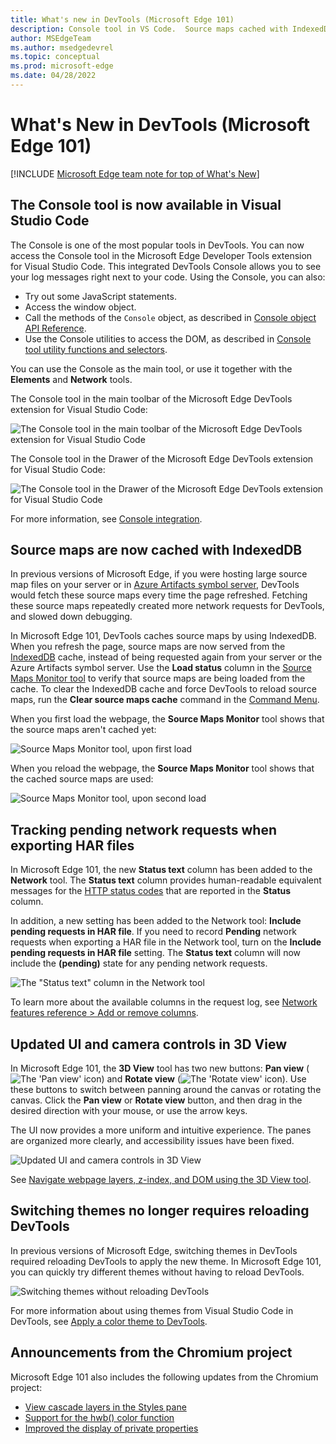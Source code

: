 ```yaml
---
title: What's new in DevTools (Microsoft Edge 101)
description: Console tool in VS Code.  Source maps cached with IndexedDB.  Track pending network requests when exporting HAR files.  Updated UI and camera controls in 3D View.  Switch themes without reloading DevTools.  And more.
author: MSEdgeTeam
ms.author: msedgedevrel
ms.topic: conceptual
ms.prod: microsoft-edge
ms.date: 04/28/2022
---
```

# What's New in DevTools (Microsoft Edge 101)

[!INCLUDE [Microsoft Edge team note for top of What's New](../../includes/edge-whats-new-note.md)]


<!-- ====================================================================== -->
## The Console tool is now available in Visual Studio Code

<!-- Title: Visual Studio Code extension now with Console tool -->
<!-- Subtitle: See log messages, run JavaScript, and use Console APIs right next to your code in Visual Studio Code. -->

The Console is one of the most popular tools in DevTools.  You can now access the Console tool in the Microsoft Edge Developer Tools extension for Visual Studio Code.  This integrated DevTools Console allows you to see your log messages right next to your code.  Using the Console, you can also:
*  Try out some JavaScript statements.
*  Access the window object.
*  Call the methods of the `Console` object, as described in [Console object API Reference](../../../console/api.md).
*  Use the Console utilities to access the DOM, as described in [Console tool utility functions and selectors](../../../console/utilities.md).

You can use the Console as the main tool, or use it together with the **Elements** and **Network** tools.

The Console tool in the main toolbar of the Microsoft Edge DevTools extension for Visual Studio Code:

![The Console tool in the main toolbar of the Microsoft Edge DevTools extension for Visual Studio Code](devtools-101-images/console-tool-vsc-1.png)

The Console tool in the Drawer of the Microsoft Edge DevTools extension for Visual Studio Code:

![The Console tool in the Drawer of the Microsoft Edge DevTools extension for Visual Studio Code](devtools-101-images/console-tool-vsc-2.png)

For more information, see [Console integration](../../../../visual-studio-code/microsoft-edge-devtools-extension/console-integration.md).


<!-- ====================================================================== -->
## Source maps are now cached with IndexedDB

<!-- Title: Speed up debugging with cached source maps -->
<!-- Subtitle: DevTools now caches source maps with IndexedDB, reducing the need to fetch source maps on refresh. -->

In previous versions of Microsoft Edge, if you were hosting large source map files on your server or in [Azure Artifacts symbol server](../../../javascript/publish-source-maps-to-azure.md), DevTools would fetch these source maps every time the page refreshed.  Fetching these source maps repeatedly created more network requests for DevTools, and slowed down debugging.

In Microsoft Edge 101, DevTools caches source maps by using IndexedDB.  When you refresh the page, source maps are now served from the [IndexedDB](https://developer.mozilla.org/docs/Web/API/IndexedDB_API) cache, instead of being requested again from your server or the Azure Artifacts symbol server.  Use the **Load status** column in the [Source Maps Monitor tool](../../../source-maps-monitor/source-maps-monitor-tool.md) to verify that source maps are being loaded from the cache.  To clear the IndexedDB cache and force DevTools to reload source maps, run the **Clear source maps cache** command in the [Command Menu](../../../command-menu/index.md).

When you first load the webpage, the **Source Maps Monitor** tool shows that the source maps aren't cached yet:

![Source Maps Monitor tool, upon first load](devtools-101-images/source-maps-indexeddb-first-load.png)

When you reload the webpage, the **Source Maps Monitor** tool shows that the cached source maps are used:

![Source Maps Monitor tool, upon second load](devtools-101-images/source-maps-indexeddb-second-load.png)


<!-- ====================================================================== -->
## Tracking pending network requests when exporting HAR files

<!-- Title: Exporting HAR files from the Network tool now includes pending requests -->
<!-- Subtitle: Use the new "Status text" column and "Include pending requests in HAR files" option in the Network tool. -->

In Microsoft Edge 101, the new **Status text** column has been added to the **Network** tool.  The **Status text** column provides human-readable equivalent messages for the [HTTP status codes](https://developer.mozilla.org/docs/Web/HTTP/Status) that are reported in the **Status** column.

In addition, a new setting has been added to the Network tool: **Include pending requests in HAR file**.  If you need to record **Pending** network requests when exporting a HAR file in the Network tool, turn on the **Include pending requests in HAR file** setting.  The **Status text** column will now include the **(pending)** state for any pending network requests.

![The "Status text" column in the Network tool](devtools-101-images/status-text-column-network-tool.png)

To learn more about the available columns in the request log, see [Network features reference > Add or remove columns](../../../network/reference.md#add-or-remove-columns).


<!-- ====================================================================== -->
## Updated UI and camera controls in 3D View

<!-- Title: Improvements to the 3D View tool -->
<!-- Subtitle: Check out 3D View for updates to the UI and smoother camera controls. -->

In Microsoft Edge 101, the **3D View** tool has two new buttons: **Pan view** (![The 'Pan view' icon](devtools-101-images/pan-view-icon.png)) and **Rotate view** (![The 'Rotate view' icon](devtools-101-images/rotate-view-icon.png)).  Use these buttons to switch between panning around the canvas or rotating the canvas.  Click the **Pan view** or **Rotate view** button, and then drag in the desired direction with your mouse, or use the arrow keys.

The UI now provides a more uniform and intuitive experience.  The panes are organized more clearly, and accessibility issues have been fixed.

![Updated UI and camera controls in 3D View](devtools-101-images/3d-view-ui-camera-ctrls.png)

See [Navigate webpage layers, z-index, and DOM using the 3D View tool](../../../3d-view/index.md).


<!-- ====================================================================== -->
## Switching themes no longer requires reloading DevTools

<!-- Title: Switching themes in DevTools no longer requires reloading -->
<!-- Subtitle: Quickly try out themes from Visual Studio Code in DevTools. -->

In previous versions of Microsoft Edge, switching themes in DevTools required reloading DevTools to apply the new theme.  In Microsoft Edge 101, you can quickly try different themes without having to reload DevTools.

![Switching themes without reloading DevTools](devtools-101-images/switching-theme.png)

For more information about using themes from Visual Studio Code in DevTools, see [Apply a color theme to DevTools](../../../customize/theme.md).


<!-- ====================================================================== -->
## Announcements from the Chromium project

Microsoft Edge 101 also includes the following updates from the Chromium project:

* [View cascade layers in the Styles pane](https://developer.chrome.com/blog/new-in-devtools-101/#layer)<!-- checking -->
* [Support for the hwb() color function](https://developer.chrome.com/blog/new-in-devtools-101/#hwb)
* [Improved the display of private properties](https://developer.chrome.com/blog/new-in-devtools-101/#private-props)


<!-- ====================================================================== -->
<!-- uncomment if content is copied from developer.chrome.com to this page -->

<!-- > [!NOTE]
> Portions of this page are modifications based on work created and [shared by Google](https://developers.google.com/terms/site-policies) and used according to terms described in the [Creative Commons Attribution 4.0 International License](https://creativecommons.org/licenses/by/4.0).
> The original page for announcements from the Chromium project is [What's New in DevTools (Chrome 101)](https://developer.chrome.com/blog/new-in-devtools-101) and is authored by [Jecelyn Yeen](https://developers.google.com/web/resources/contributors#jecelynyeen) (Developer advocate working on Chrome DevTools at Google). -->


<!-- ====================================================================== -->
<!-- uncomment if content is copied from developer.chrome.com to this page -->

<!-- [![Creative Commons License](../../../../media/cc-logo/88x31.png)](https://creativecommons.org/licenses/by/4.0)
This work is licensed under a [Creative Commons Attribution 4.0 International License](https://creativecommons.org/licenses/by/4.0). -->
